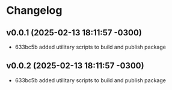 # Changelog

## v0.0.1 (2025-02-13 18:11:57 -0300)

- 633bc5b added utilitary scripts to build and publish package

## v0.0.2 (2025-02-13 18:11:57 -0300)

- 633bc5b added utilitary scripts to build and publish package

